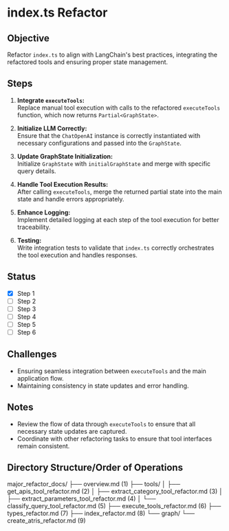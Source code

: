 # index.ts Refactor

## Objective

Refactor `index.ts` to align with LangChain's best practices, integrating the refactored tools and ensuring proper state management.

## Steps

1. **Integrate `executeTools`:**  
   Replace manual tool execution with calls to the refactored `executeTools` function, which now returns `Partial<GraphState>`.

2. **Initialize LLM Correctly:**  
   Ensure that the `ChatOpenAI` instance is correctly instantiated with necessary configurations and passed into the `GraphState`.

3. **Update GraphState Initialization:**  
   Initialize `GraphState` with `initialGraphState` and merge with specific query details.

4. **Handle Tool Execution Results:**  
   After calling `executeTools`, merge the returned partial state into the main state and handle errors appropriately.

5. **Enhance Logging:**  
   Implement detailed logging at each step of the tool execution for better traceability.

6. **Testing:**  
   Write integration tests to validate that `index.ts` correctly orchestrates the tool execution and handles responses.

## Status

- [X] Step 1
- [ ] Step 2
- [ ] Step 3
- [ ] Step 4
- [ ] Step 5
- [ ] Step 6

## Challenges

- Ensuring seamless integration between `executeTools` and the main application flow.
- Maintaining consistency in state updates and error handling.

## Notes

- Review the flow of data through `executeTools` to ensure that all necessary state updates are captured.
- Coordinate with other refactoring tasks to ensure that tool interfaces remain consistent.

## Directory Structure/Order of Operations

major_refactor_docs/
├── overview.md  (1)
├── tools/
│   ├── get_apis_tool_refactor.md  (2)
│   ├── extract_category_tool_refactor.md  (3)
│   ├── extract_parameters_tool_refactor.md  (4)
│   └── classify_query_tool_refactor.md  (5)
├── execute_tools_refactor.md  (6)
├── types_refactor.md  (7)
├── index_refactor.md  (8)
└── graph/
    └── create_atris_refactor.md  (9)

